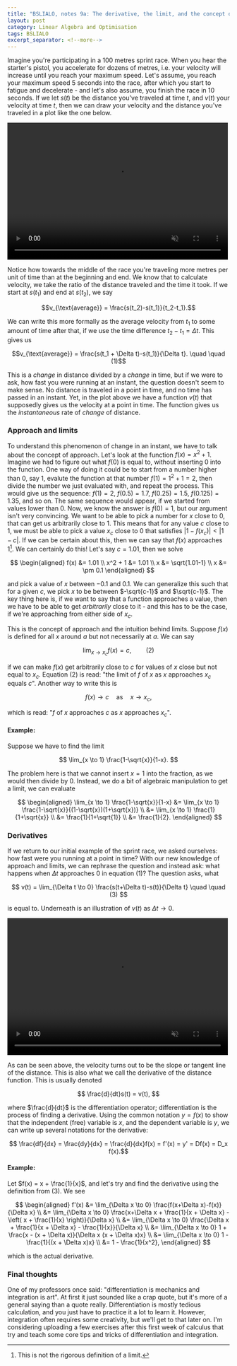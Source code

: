 ```yaml
---
title: "BSLIALO, notes 9a: The derivative, the limit, and the concept of approach"
layout: post
category: Linear Algebra and Optimisation
tags: BSLIALO
excerpt_separator: <!--more-->
---
```

Imagine you're participating in a $100$ metres sprint race. When you hear the starter's pistol, you accelerate for dozens of metres, i.e. your velocity will increase until you reach your maximum speed. Let's assume, you reach your maximum speed $5$ seconds into the race, after which you start to fatigue and decelerate - and let's also assume, you finish the race in $10$ seconds. If we let $s(t)$ be the distance you've traveled at time $t$, and $v(t)$ your velocity at time $t$, then we can draw your velocity and the distance you've traveled in a plot like the one below.

<video width="500" height="310" loop muted autoplay>
    <source src="{{ site.url }}/pages/extra/bslialo-notes-9a/fig_01.mp4" type="video/mp4">
</video>

<!--more-->

Notice how towards the middle of the race you're traveling more metres per unit of time than at the beginning and end. We know that to calculate velocity, we take the ratio of the distance traveled and the time it took. If we start at $s(t_1)$ and end at $s(t_2)$, we say

$$v_{\text{average}} = \frac{s(t_2)-s(t_1)}{t_2-t_1}.$$

We can write this more formally as the average velocity from $t_1$ to some amount of time after that, if we use the time difference $t_2-t_1=\Delta t$. This gives us

$$v_{\text{average}} = \frac{s(t_1 + \Delta t)-s(t_1)}{\Delta t}. \quad \quad (1)$$

This is a *change* in distance divided by a *change* in time, but if we were to ask, how fast you were running at an instant, the question doesn't seem to make sense. No distance is traveled in a point in time, and no time has passed in an instant. Yet, in the plot above we have a function $v(t)$ that supposedly gives us the velocity at a point in time. The function gives us the *instantaneous* rate of *change* of distance.

### Approach and limits
To understand this phenomenon of change in an instant, we have to talk about the concept of approach. Let's look at the function $f(x) = x^2+1$. Imagine we had to figure out what $f(0)$ is equal to, without inserting $0$ into the function. One way of doing it could be to start from a number higher than $0$, say $1$, evalute the function at that number $f(1)=1^2+1=2$, then divide the number we just evaluated with, and repeat the process. This would give us the sequence: $f(1)=2$, $f(0.5)=1.7$, $f(0.25)=1.5$, $f(0.125)=1.35$, and so on. The same sequence would appear, if we started from values lower than $0$. Now, we know the answer is $f(0)=1$, but our argument isn't very convincing. We want to be able to pick a number for $x$ close to $0$, that can get us arbitrarily close to $1$. This means that for any value $c$ close to $1$, we must be able to pick a value $x_c$ close to $0$ that satisfies $|1-f(x_c)|<|1-c|$. If we can be certain about this, then we can say that $f(x)$ approaches $1$[^1]. We can certainly do this! Let's say $c=1.01$, then we solve

$$ \begin{aligned}
f(x) &= 1.01 \\
x^2 + 1 &= 1.01 \\
x &= \sqrt{1.01-1} \\
x &= \pm 0.1
\end{aligned} $$

and pick a value of $x$ between $-0.1$ and $0.1$. We can generalize this such that for a given $c$, we pick $x$ to be between $-\sqrt{c-1}$ and $\sqrt{c-1}$. The key thing here is, if we want to say that a function approaches a value, then we have to be able to get *arbitrarily* close to it - and this has to be the case, if we're approaching from either side of $x_c$.

This is the concept of approach and the intuition behind limits. Suppose $f(x)$ is defined for all $x$ around $a$ but not necessarily at $a$. We can say

$$
\lim_{x \to x_c} f(x) = c, \quad \quad (2)
$$

if we can make $f(x)$ get arbitrarily close to $c$ for values of $x$ close but not equal to $x_c$. Equation $(2)$ is read: "the limit of $f$ of $x$ as $x$ approaches $x_c$ equals $c$". Another way to write this is

$$
f(x) \to c \quad \text{as} \quad x \to x_c,
$$

which is read: "$f$ of $x$ approaches $c$ as $x$ approaches $x_c$".

#### Example:
Suppose we have to find the limit

$$
\lim_{x \to 1} \frac{1-\sqrt{x}}{1-x}.
$$

The problem here is that we cannot insert $x=1$ into the fraction, as we would then divide by $0$. Instead, we do a bit of algebraic manipulation to get a limit, we can evaluate

$$ \begin{aligned}
\lim_{x \to 1} \frac{1-\sqrt{x}}{1-x}
&= \lim_{x \to 1} \frac{1-\sqrt{x}}{(1-\sqrt{x})(1+\sqrt{x})} \\
&= \lim_{x \to 1} \frac{1}{1+\sqrt{x}} \\
&= \frac{1}{1+\sqrt{1}} \\
&= \frac{1}{2}.
\end{aligned} $$

### Derivatives
If we return to our initial example of the sprint race, we asked ourselves: how fast were you running at a point in time? With our new knowledge of approach and limits, we can rephrase the question and instead ask: what happens when $\Delta t$ approaches $0$ in equation $(1)$? The question asks, what

$$
v(t) = \lim_{\Delta t \to 0} \frac{s(t+\Delta t)-s(t)}{\Delta t} \quad \quad (3)
$$

is equal to. Underneath is an illustration of $v(t)$ as $\Delta t \to 0$.

<video width="500" height="310" loop muted autoplay>
    <source src="{{ site.url }}/pages/extra/bslialo-notes-9a/fig_02.mp4" type="video/mp4">
</video>

As can be seen above, the velocity turns out to be the slope or tangent line of the distance. This is also what we call the derivative of the distance function. This is usually denoted

$$
\frac{d}{dt}s(t) = v(t),
$$

where $\frac{d}{dt}$ is the differentiation operator; differentiation is the process of finding a derivative. Using the common notation $y=f(x)$ to show that the independent (free) variable is $x$, and the dependent variable is $y$, we can write up several notations for the derivative:

$$ \frac{df}{dx} = \frac{dy}{dx} = \frac{d}{dx}f(x) = f'(x) = y' = Df(x) = D_x f(x).$$

#### Example:
Let $f(x) = x + \frac{1}{x}$, and let's try and find the derivative using the definition from $(3)$. We see

$$ \begin{aligned}
f'(x)
&= \lim_{\Delta x \to 0} \frac{f(x+\Delta x)-f(x)}{\Delta x} \\
&= \lim_{\Delta x \to 0} \frac{x+\Delta x + \frac{1}{x + \Delta x} - \left( x + \frac{1}{x} \right)}{\Delta x} \\
&= \lim_{\Delta x \to 0} \frac{\Delta x + \frac{1}{x + \Delta x} - \frac{1}{x}}{\Delta x} \\
&= \lim_{\Delta x \to 0} 1 + \frac{x - (x + \Delta x)}{\Delta x (x + \Delta x)x} \\
&= \lim_{\Delta x \to 0} 1 - \frac{1}{(x + \Delta x)x} \\
&= 1 - \frac{1}{x^2},
\end{aligned} $$

which is the actual derivative.

### Final thoughts
One of my professors once said: "differentiation is mechanics and integration is art". At first it just sounded like a crap quote, but it's more of a general saying than a quote really. Differentiation is mostly tedious calculation, and you just have to practice it a lot to learn it. However, integration often requires some creativity, but we'll get to that later on. I'm considering uploading a few exercises after this first week of calculus that try and teach some core tips and tricks of differentiation and integration.


[^1]: This is not the rigorous definition of a limit.